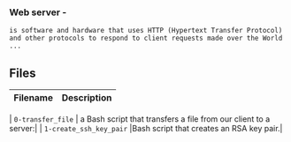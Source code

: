 ###  Web server - 
    is software and hardware that uses HTTP (Hypertext Transfer Protocol) and other protocols to respond to client requests made over the World ...

## Files
| Filename | Description |
| -------- | ----------- |

| `0-transfer_file` |  a Bash script that transfers a file from our client to a server:|
| `1-create_ssh_key_pair` |Bash script that creates an RSA key pair.|